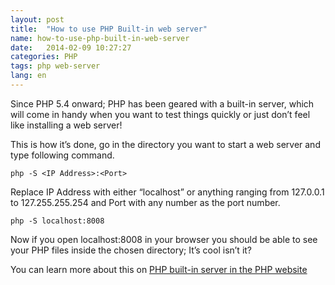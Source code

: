```yaml
---
layout: post
title:  "How to use PHP Built-in web server"
name: how-to-use-php-built-in-web-server
date:   2014-02-09 10:27:27
categories: PHP
tags: php web-server
lang: en
---
```

Since PHP 5.4 onward; PHP has been geared with a built-in server, which will come in handy when you want to test things quickly or just don’t feel like installing a web server!

This is how it’s done, go in the directory you want to start a web server and type following command.



    php -S <IP Address>:<Port>

Replace IP Address with either “localhost” or anything ranging from 127.0.0.1 to 127.255.255.254 and Port with any number as the port number.



    php -S localhost:8008

Now if you open localhost:8008 in your browser you should be able to see your PHP files inside the chosen directory; It’s cool isn’t it?

You can learn more about this on [PHP built-in server in the PHP website](http://www.php.net/manual/en/features.commandline.webserver.php)